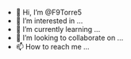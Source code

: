 - 👋 Hi, I’m @F9Torre5
- 👀 I’m interested in ...
- 🌱 I’m currently learning ...
- 💞️ I’m looking to collaborate on ...
- 📫 How to reach me ...

<!---
F9Torre5/F9Torre5 is a ✨ special ✨ repository because its `README.md` (this file) appears on your GitHub profile.
You can click the Pre2view link to take a look at your changes.
--->
